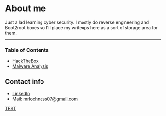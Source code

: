 # About me


Just a lad learning cyber security. 
I mostly do reverse engineering and Boot2root boxes so I'll place my writeups here as a sort of storage area for them.

-----------------

### Table of Contents
- [HackTheBox](htb/htb.md)
- [Malware Analysis](malware_analysis/MA.md)


## Contact info

* [LinkedIn](https://www.linkedin.com/in/jonathan-kachlon-595a5a20a)
* Mail: [mrlochness07@gmail.com](mailto:mrlochness350@gmail.com)




[TEST](/docs/html_test/scriptkiddy.html )

